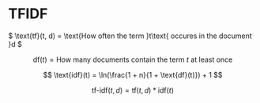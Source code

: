 # TFIDF

$ \text{tf}(t, d) = \text{How often the term }t\text{ occures in the document }d $

$$
\text{df}(t) = \text{How many documents contain the term }t\text{ at least once}
$$

$$
\text{idf}(t) = \ln(\frac{1 + n}{1 + \text{df}(t)}) + 1
$$

$$
\text{tf-idf} (t, d) = \text{tf}(t, d) * \text{idf}(t)
$$

